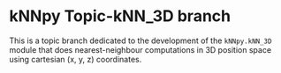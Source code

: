 # kNNpy Topic-kNN_3D branch

This is a topic branch dedicated to the development of the ``kNNpy.kNN_3D`` module that does nearest-neighbour computations in 3D position space using cartesian (x, y, z) coordinates.
